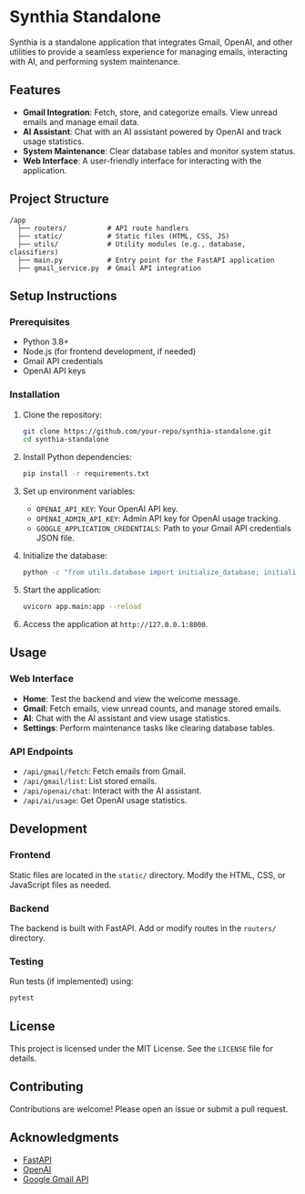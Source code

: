 # Synthia Standalone

Synthia is a standalone application that integrates Gmail, OpenAI, and other utilities to provide a seamless experience for managing emails, interacting with AI, and performing system maintenance.

## Features

- **Gmail Integration**: Fetch, store, and categorize emails. View unread emails and manage email data.
- **AI Assistant**: Chat with an AI assistant powered by OpenAI and track usage statistics.
- **System Maintenance**: Clear database tables and monitor system status.
- **Web Interface**: A user-friendly interface for interacting with the application.

## Project Structure

```
/app
  ├── routers/          # API route handlers
  ├── static/           # Static files (HTML, CSS, JS)
  ├── utils/            # Utility modules (e.g., database, classifiers)
  ├── main.py           # Entry point for the FastAPI application
  ├── gmail_service.py  # Gmail API integration
```

## Setup Instructions

### Prerequisites

- Python 3.8+
- Node.js (for frontend development, if needed)
- Gmail API credentials
- OpenAI API keys

### Installation

1. Clone the repository:
   ```bash
   git clone https://github.com/your-repo/synthia-standalone.git
   cd synthia-standalone
   ```

2. Install Python dependencies:
   ```bash
   pip install -r requirements.txt
   ```

3. Set up environment variables:
   - `OPENAI_API_KEY`: Your OpenAI API key.
   - `OPENAI_ADMIN_API_KEY`: Admin API key for OpenAI usage tracking.
   - `GOOGLE_APPLICATION_CREDENTIALS`: Path to your Gmail API credentials JSON file.

4. Initialize the database:
   ```bash
   python -c "from utils.database import initialize_database; initialize_database()"
   ```

5. Start the application:
   ```bash
   uvicorn app.main:app --reload
   ```

6. Access the application at `http://127.0.0.1:8000`.

## Usage

### Web Interface

- **Home**: Test the backend and view the welcome message.
- **Gmail**: Fetch emails, view unread counts, and manage stored emails.
- **AI**: Chat with the AI assistant and view usage statistics.
- **Settings**: Perform maintenance tasks like clearing database tables.

### API Endpoints

- `/api/gmail/fetch`: Fetch emails from Gmail.
- `/api/gmail/list`: List stored emails.
- `/api/openai/chat`: Interact with the AI assistant.
- `/api/ai/usage`: Get OpenAI usage statistics.

## Development

### Frontend

Static files are located in the `static/` directory. Modify the HTML, CSS, or JavaScript files as needed.

### Backend

The backend is built with FastAPI. Add or modify routes in the `routers/` directory.

### Testing

Run tests (if implemented) using:
```bash
pytest
```

## License

This project is licensed under the MIT License. See the `LICENSE` file for details.

## Contributing

Contributions are welcome! Please open an issue or submit a pull request.

## Acknowledgments

- [FastAPI](https://fastapi.tiangolo.com/)
- [OpenAI](https://openai.com/)
- [Google Gmail API](https://developers.google.com/gmail/api)

